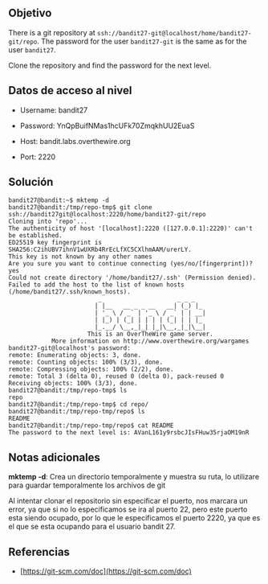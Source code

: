 ## Objetivo
There is a git repository at `ssh://bandit27-git@localhost/home/bandit27-git/repo`. The password for the user `bandit27-git` is the same as for the user `bandit27`.

Clone the repository and find the password for the next level.

## Datos de acceso al nivel
-   Username: bandit27

-   Password: YnQpBuifNMas1hcUFk70ZmqkhUU2EuaS

-   Host: bandit.labs.overthewire.org

-   Port: 2220

## Solución
```bash()
bandit27@bandit:~$ mktemp -d
bandit27@bandit:/tmp/repo-tmp$ git clone ssh://bandit27git@localhost:2220/home/bandit27-git/repo
Cloning into 'repo'...
The authenticity of host '[localhost]:2220 ([127.0.0.1]:2220)' can't be established.
ED25519 key fingerprint is SHA256:C2ihUBV7ihnV1wUXRb4RrEcLfXC5CXlhmAAM/urerLY.
This key is not known by any other names
Are you sure you want to continue connecting (yes/no/[fingerprint])? yes
Could not create directory '/home/bandit27/.ssh' (Permission denied).
Failed to add the host to the list of known hosts (/home/bandit27/.ssh/known_hosts).
                         _                     _ _ _
                        | |__   __ _ _ __   __| (_) |_
                        | '_ \ / _` | '_ \ / _` | | __|
                        | |_) | (_| | | | | (_| | | |_
                        |_.__/ \__,_|_| |_|\__,_|_|\__|
                      This is an OverTheWire game server.
            More information on http://www.overthewire.org/wargames
bandit27-git@localhost's password:
remote: Enumerating objects: 3, done.
remote: Counting objects: 100% (3/3), done.
remote: Compressing objects: 100% (2/2), done.
remote: Total 3 (delta 0), reused 0 (delta 0), pack-reused 0
Receiving objects: 100% (3/3), done.
bandit27@bandit:/tmp/repo-tmp$ ls
repo
bandit27@bandit:/tmp/repo-tmp$ cd repo/
bandit27@bandit:/tmp/repo-tmp/repo$ ls
README
bandit27@bandit:/tmp/repo-tmp/repo$ cat README
The password to the next level is: AVanL161y9rsbcJIsFHuw35rjaOM19nR
```

## Notas adicionales
<b>mktemp -d</b>: Crea un directorio temporalmente y muestra su ruta, lo utilizare para guardar temporalmente los archivos de git

Al intentar clonar el repositorio sin especificar el puerto, nos marcara un error, ya que si no lo especificamos se ira al puerto 22, pero este puerto esta siendo ocupado, por lo que le especificamos el puerto 2220, ya que es el que se esta ocupando para el usuario bandit 27.

## Referencias 
-   [https://git-scm.com/doc](https://git-scm.com/doc)